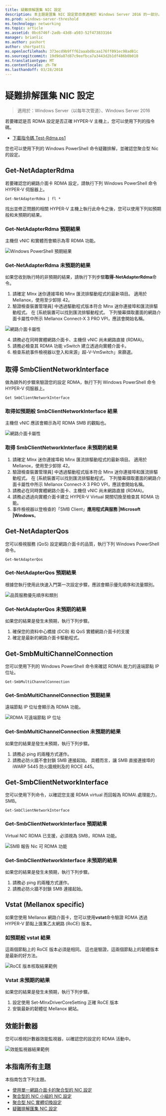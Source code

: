 ```yaml
---
title: 疑難排解匯集 NIC 設定
description: 本主題是匯集 NIC 設定節目表適用於 Windows Server 2016 的一部分。
ms.prod: windows-server-threshold
ms.technology: networking
ms.topic: article
ms.assetid: 0bc6746f-2adb-43d8-a503-52f473833164
manager: brianlic
ms.author: pashort
author: shortpatti
ms.openlocfilehash: 373ecd9b9fff62aaabd8caa176ff091ec98ad81c
ms.sourcegitcommit: 19d9da87d87c9eefbca7a3443d2b1df486b0b010
ms.translationtype: MT
ms.contentlocale: zh-TW
ms.lasthandoff: 03/28/2018
---
```

# <a name="troubleshooting-converged-nic-configurations"></a>疑難排解匯集 NIC 設定

>適用於：Windows Server（以每年次管道）、Windows Server 2016

若要確認是否 RDMA 設定是否正確 HYPER-V 主機上，您可以使用下列的指令碼。

- [下載指令碼 Test-Rdma.ps1](https://github.com/Microsoft/SDN/blob/master/Diagnostics/Test-Rdma.ps1)

您也可以使用下列的 Windows PowerShell 命令疑難排解，並確認您聚合型 Nic 的設定。

## <a name="get-netadapterrdma"></a>Get-NetAdapterRdma

若要確認您的網路介面卡 RDMA 設定，請執行下列 Windows PowerShell 命令 HYPER-V 伺服器上。

    
    Get-NetAdapterRdma | fl *
    

找出並修正問題的相關 HYPER-V 主機上執行此命令之後，您可以使用下列如預期般和未預期的結果。

### <a name="get-netadapterrdma-expected-results"></a>Get-NetAdapterRdma 預期結果

主機但 vNIC 和實體而會顯示為零 RDMA 功能。

![Windows PowerShell 預期結果](../../media/Converged-NIC/CNIC-Troubleshooting/cnic-tshoot-01.jpg)

### <a name="get-netadapterrdma-unexpected-results"></a>Get-NetAdapterRdma 未預期的結果

如果您收到執行時的非預期的結果，請執行下列步驟**取得-NetAdapterRdma**命令。

1. 請確定 Mlnx 迷你連接埠和 Mlnx 匯流排驅動程式的最新項目。 適用於 Mellanox，使用至少卸除 42。 
2. 驗證檢查裝置管理員] 中透過驅動程式版本符合 Mlnx 迷你連接埠和匯流排驅動程式。 在 [系統裝置可以找到匯流排驅動程式。 下列螢幕擷取畫面的網路介面卡屬性中所示 Mellanox Connect-X 3 PRO VPI，應該會開始名稱。

![網路介面卡屬性](../../media/Converged-NIC/CNIC-Troubleshooting/cnic-tshoot-02.jpg)

4. 請務必在同時實體網路介面卡、主機但 vNIC 尚未網路直接 (RDMA)。
5. 請務必檢查其 RDMA 功能 vSwitch 建立透過向實體介面卡。
6. 檢查系統事件檢視器以登入和來源」超-V-VmSwitch」來篩選。

## <a name="get-smbclientnetworkinterface"></a>取得 SmbClientNetworkInterface

做為額外的步驟來驗證您的設定 RDMA，執行下列 Windows PowerShell 命令 HYPER-V 伺服器上。


    Get SmbClientNetworkInterface

### <a name="get-smbclientnetworkinterface-expected-results"></a>取得如預期般 SmbClientNetworkInterface 結果

主機但 vNIC 應該會顯示為可 RDMA SMB 的觀點也。

![網路介面卡屬性](../../media/Converged-NIC/CNIC-Troubleshooting/cnic-tshoot-03.jpg)


### <a name="get-smbclientnetworkinterface-unexpected-results"></a>取得 SmbClientNetworkInterface 未預期的結果

1. 請確定 Mlnx 迷你連接埠和 Mlnx 匯流排驅動程式的最新項目。 適用於 Mellanox，使用至少卸除 42。 
2. 驗證檢查裝置管理員] 中透過驅動程式版本符合 Mlnx 迷你連接埠和匯流排驅動程式。 在 [系統裝置可以找到匯流排驅動程式。 下列螢幕擷取畫面的網路介面卡屬性中所示 Mellanox Connect-X 3 PRO VPI，應該會開始名稱。
3. 請務必在同時實體網路介面卡、主機但 vNIC 尚未網路直接 (RDMA)。
4. 請務必透過向實體介面卡建立 HYPER-V Virtual 開關切換至檢查其 RDMA 功能。
5. 事件檢視器以登檢查的「SMB Client」**應用程式與服務 |Microsoft |Windows**。

## <a name="get-netadapterqos"></a>Get-NetAdapterQos

您可以檢視服務 \(QoS\) 設定網路介面卡的品質，執行下列 Windows PowerShell 命令。

    Get-NetAdapterQos

### <a name="get-netadapterqos-expected-results"></a>Get-NetAdapterQos 預期結果

根據您執行使用此快速入門第一次設定步驟，應該會顯示優先順序和流量類別。

![品質服務優先順序和類別](../../media/Converged-NIC/CNIC-Troubleshooting/cnic-tshoot-04.jpg)

### <a name="get-netadapterqos-unexpected-results"></a>Get-NetAdapterQos 未預期的結果

如果您的結果是發生未預期，執行下列步驟。

1. 確保您的資料中心橋接 \(DCB\) 和 QoS 實體網路介面卡的支援
2. 確定是最新的網路介面卡驅動程式。


## <a name="get-smbmultichannelconnection"></a>Get-SmbMultiChannelConnection

您可以使用下列的 Windows PowerShell 命令來確認 RDMA\ 能力的遠端節點 IP 位址。

    Get-SmbMultiChannelConnection


### <a name="get-smbmultichannelconnection-expected-results"></a>Get-SmbMultiChannelConnection 預期結果

遠端節點 IP 位址會顯示為 RDMA 功能。

![RDMA 可遠端節點 IP 位址](../../media/Converged-NIC/CNIC-Troubleshooting/cnic-tshoot-05.jpg)

### <a name="get-smbmultichannelconnection-unexpected-results"></a>Get-SmbMultiChannelConnection 未預期的結果

如果您的結果是發生未預期，執行下列步驟。

1. 請務必 ping 的兩種方式運作。
2. 請務必防火牆不會封鎖 SMB 連接起始。 具體而言，讓 SMB 直接連接埠的 iWARP 5445 防火牆規則及的 ROCE 445。

## <a name="get-smbclientnetworkinterface"></a>Get-SmbClientNetworkInterface

您可以使用下列命令，以確認您支援 RDMA virtual 而回報為 RDMA\ 處理能力，SMB。

    Get-SmbClientNetworkInterface


### <a name="get-smbclientnetworkinterface-expected-results"></a>Get-SmbClientNetworkInterface 預期結果

Virtual NIC RDMA 已支援，必須視為 SMB，RDMA 功能。

![SMB 報告 Nic 可 RDMA 功能](../../media/Converged-NIC/CNIC-Troubleshooting/cnic-tshoot-06.jpg)

### <a name="get-smbclientnetworkinterface-unexpected-results"></a>Get-SmbClientNetworkInterface 未預期的結果

如果您的結果是發生未預期，執行下列步驟。

1. 請務必 ping 的兩種方式運作。
2. 請務必防火牆不封鎖 SMB 連接起始。

## <a name="vstat-mellanox-specific"></a>Vstat \(Mellanox specific\)

如果您使用 Mellanox 網路介面卡，您可以使用**vstat**命令驗證 RDMA 透過 HYPER-V 節點上匯集乙太網路 \(RoCE\) 版本。

### <a name="vstat-expected-results"></a>如預期般 vstat 結果

這兩個節點上的 RoCE 版本必須是相同。 這也是驗證，這兩個節點上的韌體版本是最新的好方法。

![RoCE 版本核取結果範例](../../media/Converged-NIC/CNIC-Troubleshooting/cnic-tshoot-07.jpg)

### <a name="vstat-unexpected-results"></a>Vstat 未預期的結果

如果您的結果是發生未預期，執行下列步驟。

1. 設定使用 Set-MlnxDriverCoreSetting 正確 RoCE 版本
2. 安裝最新的韌體從 Mellanox 網站。


## <a name="perfmon-counters"></a>效能計數器

您可以檢視計數器效能監視器，以確認您的設定的 RDMA 活動中。

![效能監視器結果範例](../../media/Converged-NIC/CNIC-Troubleshooting/cnic-tshoot-08.jpg)

## <a name="all-topics-in-this-guide"></a>本指南所有主題

本指南包含下列主題。

- [使用單一網路介面卡的聚合型的 NIC 設定](cnic-single.md)
- [聚合型的 NIC 小組的 NIC 設定](cnic-datacenter.md)
- [聚合型 NIC 實體切換設定](cnic-app-switch-config.md)
- [疑難排解匯集 NIC 設定](cnic-app-troubleshoot.md)
